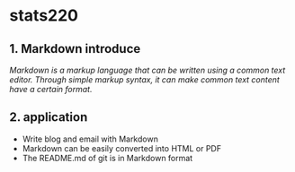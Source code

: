# **stats220**
## 1. Markdown introduce
*Markdown is a markup language that can be written using a common text editor. 
Through simple markup syntax, it can make common text content have a certain format.*
## 2. application
- Write blog and email with Markdown
- Markdown can be easily converted into HTML or PDF
- The README.md of git is in Markdown format
